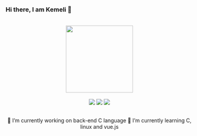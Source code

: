 ### Hi there, I am Kemeli 👋


<div align="center"><br>
   <a href="https://github.com/Kemeli">
  <img height="180em" src="https://github-readme-stats.vercel.app/api?username=Kemeli&show_icons=true&theme=dark&include_all_commits=true&count_private=true"/>
<div align="center"><br>
  <a href="https:////www.linkedin.com/in/kemeli-nogueira-431819111" target="_blank"><img src="https://img.shields.io/badge/-LinkedIn-%230077B5?style=for-the-badge&logo=linkedin&logoColor=white" target="_blank"></a> 
  <a href = "mailto:kdnogueira791@gmail.com"><img src="https://img.shields.io/badge/-Gmail-%23333?style=for-the-badge&logo=gmail&logoColor=white" target="_blank"></a>
  <a href="https://958116506493911070" target="_blank"><img src="https://img.shields.io/badge/Discord-7289DA?style=for-the-badge&logo=discord&logoColor=white" target="_blank"></a>
</div>

##
 
 🔭 I’m currently working on back-end C language
 🌱 I’m currently learning C, linux and vue.js
